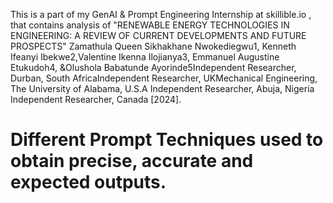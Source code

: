 This is a part of my GenAI & Prompt Engineering Internship at skillible.io , that contains analysis of "RENEWABLE ENERGY TECHNOLOGIES IN ENGINEERING: A REVIEW OF CURRENT DEVELOPMENTS AND FUTURE PROSPECTS"
Zamathula Queen Sikhakhane Nwokediegwu1, Kenneth Ifeanyi Ibekwe2,Valentine Ikenna Ilojianya3, Emmanuel Augustine Etukudoh4, &Olushola Babatunde Ayorinde5Independent Researcher, Durban, South AfricaIndependent Researcher, UKMechanical Engineering, The University of Alabama, U.S.A
Independent Researcher, Abuja, Nigeria
Independent Researcher, Canada [2024].

# Different Prompt Techniques used to obtain precise, accurate and expected outputs.
